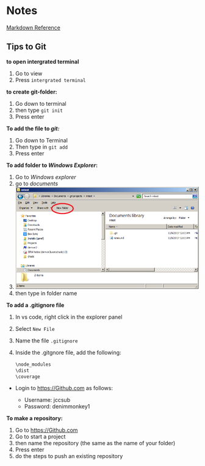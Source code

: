 # Notes

[Markdown Reference](http://commonmark.org/help/)

## Tips to Git


**to open intergrated terminal**
1.  Go to view
 2. Press `intergrated terminal`

**to create git-folder:**
1. Go down to terminal
2. then type `git init` 
3. Press enter 

 **To add the file to *git:***
1. Go down to  Terminal 
2. Then type in `git add`
3. Press enter

**To add folder to *Windows Explorer*:**
1. Go to *Windows explorer*
2. go to *documents*
3. ![createnewfolder](.\CreateNewFolder.png)
4. then type in folder name


**To add a .gitignore file**
1. In vs code, right click in the explorer panel
1. Select `New File`
1. Name the file `.gitignore`
1. Inside the .gitgnore file, add the following:

    ```
    \node_modules
    \dist
    \coverage
    ```

* Login to https://Github.com as follows:

  * Username: jccsub
  * Password: denimmonkey1
  
**To make a repository:**
1. Go to https://Github.com
1. Go to start a project
1. then name the repository (the same as the name of your folder)
1. Press enter 
1. do the steps to push an existing repository


